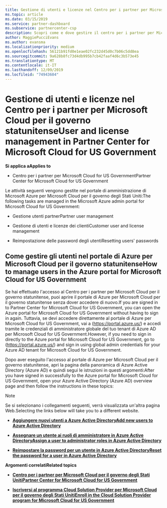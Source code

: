 ```yaml
---
title: Gestione di utenti e licenze nel Centro per i partner per Microsoft Cloud per il governo statunitense | Centro per i partner per Microsoft Cloud per il governo statunitense
ms.topic: article
ms.date: 03/15/2019
ms.service: partner-dashboard
ms.subservice: partnercenter-csp
description: Scopri come e dove gestire il centro per i partner per Microsoft Cloud per partner, clienti e licenze degli Stati Uniti, nonché per reimpostare le password.
author: MaggiePucciEvans
ms.author: evansma
ms.localizationpriority: medium
ms.openlocfilehash: 56121b91fd0e1eae02fc232d45d0c7b06c5dd8ea
ms.sourcegitcommit: 9a628b8fc73d4db995b7cb42faaf4d6c3b573e45
ms.translationtype: MT
ms.contentlocale: it-IT
ms.lasthandoff: 12/09/2019
ms.locfileid: "74943604"
---
```

# <a name="user-and-license-management-in-partner-center-for-microsoft-cloud-for-us-government"></a><span data-ttu-id="dd53e-103">Gestione di utenti e licenze nel Centro per i partner per Microsoft Cloud per il governo statunitense</span><span class="sxs-lookup"><span data-stu-id="dd53e-103">User and license management in Partner Center for Microsoft Cloud for US Government</span></span>

<span data-ttu-id="dd53e-104">**Si applica a**</span><span class="sxs-lookup"><span data-stu-id="dd53e-104">**Applies to**</span></span>

-  <span data-ttu-id="dd53e-105">Centro per i partner per Microsoft Cloud for US Government</span><span class="sxs-lookup"><span data-stu-id="dd53e-105">Partner Center for Microsoft Cloud for US Government</span></span>

<span data-ttu-id="dd53e-106">Le attività seguenti vengono gestite nel portale di amministrazione di Microsoft Azure per Microsoft Cloud per il governo degli Stati Uniti:</span><span class="sxs-lookup"><span data-stu-id="dd53e-106">The following tasks are managed in the Microsoft Azure admin portal for Microsoft Cloud for US Government:</span></span>

- <span data-ttu-id="dd53e-107">Gestione utenti partner</span><span class="sxs-lookup"><span data-stu-id="dd53e-107">Partner user management</span></span>

- <span data-ttu-id="dd53e-108">Gestione di utenti e licenze dei clienti</span><span class="sxs-lookup"><span data-stu-id="dd53e-108">Customer user and license management</span></span>

- <span data-ttu-id="dd53e-109">Reimpostazione delle password degli utenti</span><span class="sxs-lookup"><span data-stu-id="dd53e-109">Resetting users' passwords</span></span>


## <a name="how-to-manage-users-in-the-azure-portal-for-microsoft-cloud-for-us-government"></a><span data-ttu-id="dd53e-110">Come gestire gli utenti nel portale di Azure per Microsoft Cloud per il governo statunitense</span><span class="sxs-lookup"><span data-stu-id="dd53e-110">How to manage users in the Azure portal for Microsoft Cloud for US Government</span></span>

<span data-ttu-id="dd53e-111">Se hai effettuato l'accesso al Centro per i partner per Microsoft Cloud per il governo statunitense, puoi aprire il portale di Azure per Microsoft Cloud per il governo statunitense senza dover accedere di nuovo.</span><span class="sxs-lookup"><span data-stu-id="dd53e-111">If you are signed in to Partner Center for Microsoft Cloud for US Government, you can open the Azure portal for Microsoft Cloud for US Government without having to sign in again.</span></span> <span data-ttu-id="dd53e-112">Tuttavia, se devi accedere direttamente al portale di Azure per Microsoft Cloud for US Government, vai a (https://portal.azure.us/) e accedi tramite le credenziali di amministratore globale del tuo tenant di Azure AD per Microsoft Cloud for US Government.</span><span class="sxs-lookup"><span data-stu-id="dd53e-112">However, if you need to sign in directly to the Azure portal for Microsoft Cloud for US Government, go to (https://portal.azure.us/) and sign in using global admin credentials for your Azure AD tenant for Microsoft Cloud for US Government.</span></span>

<span data-ttu-id="dd53e-113">Dopo aver eseguito l'accesso al portale di Azure per Microsoft Cloud per il governo statunitense, apri la pagina della panoramica di Azure Active Directory (Azure AD) e quindi segui le istruzioni in questi argomenti:</span><span class="sxs-lookup"><span data-stu-id="dd53e-113">After you have signed in successfully to the Azure portal for Microsoft Cloud for US Government, open your Azure Active Directory (Azure AD) overview page and then follow the instructions in these topics:</span></span>

> [!NOTE]  
> <span data-ttu-id="dd53e-114">Se si selezionano i collegamenti seguenti, verrà visualizzata un'altra pagina Web.</span><span class="sxs-lookup"><span data-stu-id="dd53e-114">Selecting the links below will take you to a different website.</span></span> 

-  [<span data-ttu-id="dd53e-115">**Aggiungere nuovi utenti a Azure Active Directory**</span><span class="sxs-lookup"><span data-stu-id="dd53e-115">**Add new users to Azure Active Directory**</span></span>](https://docs.microsoft.com/azure/active-directory/active-directory-users-create-azure-portal)

-  [<span data-ttu-id="dd53e-116">**Assegnare un utente ai ruoli di amministratore in Azure Active Directory**</span><span class="sxs-lookup"><span data-stu-id="dd53e-116">**Assign a user to administrator roles in Azure Active Directory**</span></span>](https://docs.microsoft.com/azure/active-directory/active-directory-users-assign-role-azure-portal)

-  [<span data-ttu-id="dd53e-117">**Reimpostare la password per un utente in Azure Active Directory**</span><span class="sxs-lookup"><span data-stu-id="dd53e-117">**Reset the password for a user in Azure Active Directory**</span></span>](https://docs.microsoft.com/azure/active-directory/active-directory-users-reset-password-azure-portal)

<span data-ttu-id="dd53e-118">**Argomenti correlati**</span><span class="sxs-lookup"><span data-stu-id="dd53e-118">**Related topics**</span></span>

-  [<span data-ttu-id="dd53e-119">**Centro per i partner per Microsoft Cloud per il governo degli Stati Uniti**</span><span class="sxs-lookup"><span data-stu-id="dd53e-119">**Partner Center for Microsoft Cloud for US Government**</span></span>](partner-center-for-microsoft-us-govt-cloud.md)

-  [<span data-ttu-id="dd53e-120">**Iscriversi al programma Cloud Solution Provider per Microsoft Cloud per il governo degli Stati Uniti**</span><span class="sxs-lookup"><span data-stu-id="dd53e-120">**Enroll in the Cloud Solution Provider program for Microsoft Cloud for US Government**</span></span>](enroll-in-csp-for-microsoft-us-govt-cloud.md)
